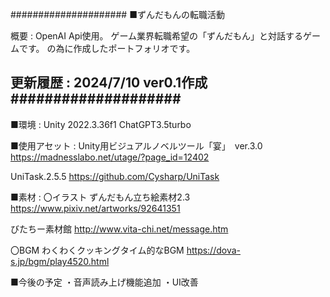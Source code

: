 #####################
■ずんだもんの転職活動

概要 :
OpenAI Api使用。
ゲーム業界転職希望の「ずんだもん」と対話するゲームです。
の為に作成したポートフォリオです。

更新履歴 :
2024/7/10 ver0.1作成
####################
---
■環境 :
Unity 2022.3.36f1
ChatGPT3.5turbo

■使用アセット :
Unity用ビジュアルノベルツール「宴」　ver.3.0
https://madnesslabo.net/utage/?page_id=12402

UniTask.2.5.5
https://github.com/Cysharp/UniTask

■素材 : 
〇イラスト
ずんだもん立ち絵素材2.3
https://www.pixiv.net/artworks/92641351

びたちー素材館
http://www.vita-chi.net/message.htm

〇BGM
わくわくクッキングタイム的なBGM 
https://dova-s.jp/bgm/play4520.html

■今後の予定
・音声読み上げ機能追加
・UI改善
